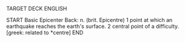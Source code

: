 TARGET DECK
ENGLISH

START
Basic
Epicenter
Back: n. (brit. Epicentre) 1 point at which an earthquake reaches the earth's surface. 2 central point of a difficulty. [greek: related to *centre]
END
